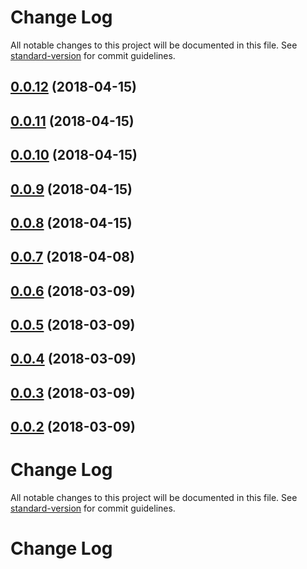 # Change Log

All notable changes to this project will be documented in this file. See [standard-version](https://github.com/conventional-changelog/standard-version) for commit guidelines.

<a name="0.0.12"></a>
## [0.0.12](https://github.com/aivaras-ciurlionis/math-chart/compare/v0.0.11...v0.0.12) (2018-04-15)



<a name="0.0.11"></a>
## [0.0.11](https://github.com/aivaras-ciurlionis/math-chart/compare/v0.0.10...v0.0.11) (2018-04-15)



<a name="0.0.10"></a>
## [0.0.10](https://github.com/aivaras-ciurlionis/math-chart/compare/v0.0.9...v0.0.10) (2018-04-15)



<a name="0.0.9"></a>
## [0.0.9](https://github.com/aivaras-ciurlionis/math-chart/compare/v0.0.8...v0.0.9) (2018-04-15)



<a name="0.0.8"></a>
## [0.0.8](https://github.com/aivaras-ciurlionis/math-chart/compare/v0.0.7...v0.0.8) (2018-04-15)



<a name="0.0.7"></a>
## [0.0.7](https://github.com/aivaras-ciurlionis/math-chart/compare/v0.0.6...v0.0.7) (2018-04-08)



<a name="0.0.6"></a>
## [0.0.6](https://github.com/aivaras-ciurlionis/math-chart/compare/v0.0.5...v0.0.6) (2018-03-09)



<a name="0.0.5"></a>
## [0.0.5](https://github.com/aivaras-ciurlionis/math-chart/compare/v0.0.4...v0.0.5) (2018-03-09)



<a name="0.0.4"></a>
## [0.0.4](https://github.com/aivaras-ciurlionis/math-chart/compare/v0.0.3...v0.0.4) (2018-03-09)



<a name="0.0.3"></a>
## [0.0.3](https://github.com/aivaras-ciurlionis/math-chart/compare/v0.0.2...v0.0.3) (2018-03-09)



<a name="0.0.2"></a>
## [0.0.2](https://github.com/aivaras-ciurlionis/math-chart/compare/v0.0.1...v0.0.2) (2018-03-09)



# Change Log

All notable changes to this project will be documented in this file. See [standard-version](https://github.com/conventional-changelog/standard-version) for commit guidelines.

# Change Log

